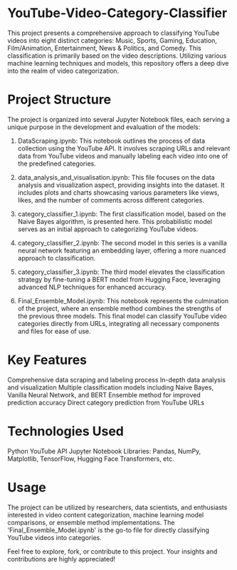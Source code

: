 # YouTube-Video-Category-Classifier

This project presents a comprehensive approach to classifying YouTube videos into eight distinct categories: Music, Sports, Gaming, Education, Film/Animation, Entertainment, News & Politics, and Comedy. This classification is primarily based on the video descriptions. Utilizing various machine learning techniques and models, this repository offers a deep dive into the realm of video categorization.

# Project Structure
The project is organized into several Jupyter Notebook files, each serving a unique purpose in the development and evaluation of the models:

1. DataScraping.ipynb: This notebook outlines the process of data collection using the YouTube API. It involves scraping URLs and relevant data from YouTube videos and manually labeling each video into one of the predefined categories.

2. data_analysis_and_visualisation.ipynb: This file focuses on the data analysis and visualization aspect, providing insights into the dataset. It includes plots and charts showcasing various parameters like views, likes, and the number of comments across different categories.

3. category_classifier_1.ipynb: The first classification model, based on the Naive Bayes algorithm, is presented here. This probabilistic model serves as an initial approach to categorizing YouTube videos.

4. category_classifier_2.ipynb: The second model in this series is a vanilla neural network featuring an embedding layer, offering a more nuanced approach to classification.

5. category_classifier_3.ipynb: The third model elevates the classification strategy by fine-tuning a BERT model from Hugging Face, leveraging advanced NLP techniques for enhanced accuracy.

6. Final_Ensemble_Model.ipynb: This notebook represents the culmination of the project, where an ensemble method combines the strengths of the previous three models. This final model can classify YouTube video categories directly from URLs, integrating all necessary components and files for ease of use.

# Key Features
Comprehensive data scraping and labeling process
In-depth data analysis and visualization
Multiple classification models including Naive Bayes, Vanilla Neural Network, and BERT
Ensemble method for improved prediction accuracy
Direct category prediction from YouTube URLs
# Technologies Used
Python
YouTube API
Jupyter Notebook
Libraries: Pandas, NumPy, Matplotlib, TensorFlow, Hugging Face Transformers, etc.
# Usage
The project can be utilized by researchers, data scientists, and enthusiasts interested in video content categorization, machine learning model comparisons, or ensemble method implementations. The 'Final_Ensemble_Model.ipynb' is the go-to file for directly classifying YouTube videos into categories.

Feel free to explore, fork, or contribute to this project. Your insights and contributions are highly appreciated!

